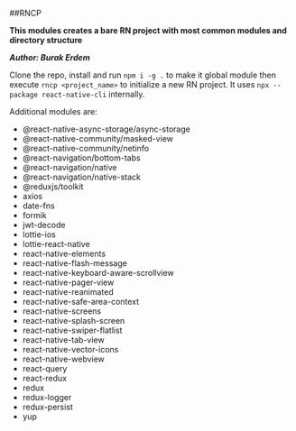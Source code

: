 ##RNCP

**This modules creates a bare RN project with most common modules and directory structure** 

***Author: Burak Erdem***

Clone the repo, install and run ``npm i -g .`` to make it global module then execute ``rncp <project_name>`` to initialize a new RN project. It uses ``npx --package react-native-cli`` internally.

Additional modules are: 

* @react-native-async-storage/async-storage
* @react-native-community/masked-view
* @react-native-community/netinfo
* @react-navigation/bottom-tabs
* @react-navigation/native
* @react-navigation/native-stack
* @reduxjs/toolkit
* axios
* date-fns
* formik
* jwt-decode
* lottie-ios
* lottie-react-native
* react-native-elements
* react-native-flash-message
* react-native-keyboard-aware-scrollview
* react-native-pager-view
* react-native-reanimated
* react-native-safe-area-context
* react-native-screens
* react-native-splash-screen
* react-native-swiper-flatlist
* react-native-tab-view
* react-native-vector-icons
* react-native-webview
* react-query
* react-redux
* redux
* redux-logger
* redux-persist
* yup
